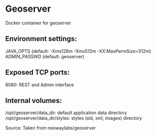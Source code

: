 # Geoserver
Docker container for geoserver

## Environment settings:
JAVA_OPTS (default: -Xms128m -Xmx512m -XX:MaxPermSize=512m)  
ADMIN_PASSWD (default: geoserver)

## Exposed TCP ports:
8080: REST and Admin interface

## Internal volumes:
/opt/geoserver/data_dir: default application data directory  
/opt/geoserver/data_dir/styles: styles (sld, xml, images) directory

Source: Taken from neowaylabs/geoserver
